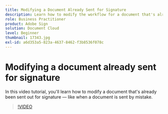 ```yaml
---
title: Modifying a Document Already Sent for Signature
description: Learn how to modify the workflow for a document that's already in progress
role: Business Practitioner
product: Adobe Sign
solution: Document Cloud
level: Beginner
thumbnail: 17343.jpg
exl-id: a6d353a5-823a-4637-8462-f3b8536f078c
---
```

# Modifying a document already sent for signature

In this video tutorial, you'll learn how to modify a document that's already been sent out for signature — like when a document is sent by mistake.

>[!VIDEO](https://video.tv.adobe.com/v/17343?hidetitle=true)
